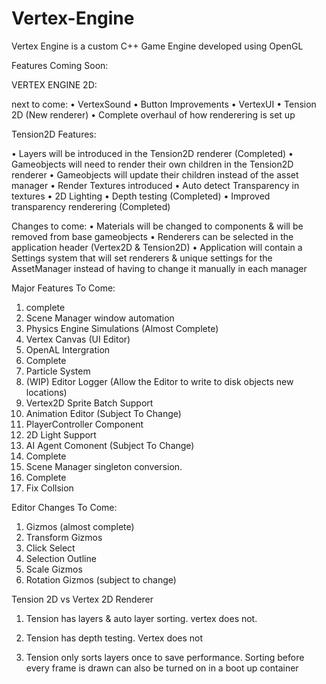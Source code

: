 # Vertex-Engine
Vertex Engine is a custom C++ Game Engine developed using OpenGL

 Features Coming Soon:
 
 VERTEX ENGINE 2D:

next to come:
 • VertexSound
 • Button Improvements 
 • VertexUI
 • Tension 2D (New renderer)
 • Complete overhaul of how renderering is set up

Tension2D Features:

 • Layers will be introduced in the Tension2D renderer (Completed)
 • Gameobjects will need to render their own children in the Tension2D renderer 
 • Gameobjects will update their children instead of the asset manager
 • Render Textures introduced
 • Auto detect Transparency in textures
 • 2D Lighting 
 • Depth testing (Completed)
 • Improved transparency renderering (Completed)


Changes to come:
 • Materials will be changed to components & will be removed from base gameobjects
 • Renderers can be selected in the application header (Vertex2D & Tension2D)
 • Application will contain a Settings system that will set renderers & unique settings 
 for the AssetManager instead of having to change it manually in each manager


Major Features To Come:

 1. complete
 2. Scene Manager window automation 
 3. Physics Engine Simulations (Almost Complete)
 4. Vertex Canvas (UI Editor)
 5. OpenAL Intergration
 6. Complete
 7. Particle System
 8. (WIP) Editor Logger (Allow the Editor to write to disk objects new locations)
 9. Vertex2D Sprite Batch Support
 10. Animation Editor (Subject To Change)
 11. PlayerController Component
 12. 2D Light Support
 13. AI Agent Comonent (Subject To Change)
 14. Complete
 15. Scene Manager singleton conversion.
 16. Complete
 17. Fix Collsion

Editor Changes To Come:

 1. Gizmos (almost complete)
 2. Transform Gizmos
 3. Click Select
 4. Selection Outline
 5. Scale Gizmos
 6. Rotation Gizmos (subject to change)
 
Tension 2D vs Vertex 2D Renderer
1) Tension has layers & auto layer sorting.
vertex does not.

2) Tension has depth testing. Vertex does not

3) Tension only sorts layers once to save performance. 
Sorting before every frame is drawn can also be turned on
in a boot up container
